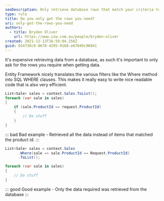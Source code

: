 ```yaml
---
seoDescription: Only retrieve database rows that match your criteria to save time and resources.
type: rule
title: Do you only get the rows you need?
uri: only-get-the-rows-you-need
authors:
  - title: Bryden Oliver
    url: https://www.ssw.com.au/people/bryden-oliver
created: 2021-12-13T16:59:04.256Z
guid: 654730c9-8678-4295-9168-e67049c96041
---
```


It's expensive retrieving data from a database, as such it's important to only ask for the rows you require when getting data.

<!--endintro-->

Entity Framework nicely translates the various filters like the Where method into SQL WHERE clauses. This makes it really easy to write nice readable code that is also very efficient.

```csharp
List<Sale> sales = context.Sales.ToList();
foreach (var sale in sales)
{
    if (sale.ProductId == request.ProductId)
    {
        // Do stuff
    }
}
```

::: bad
Bad example - Retrieved all the data instead of items that matched the product id.
:::

```csharp
List<Sale> sales = context.Sales
      .Where(sale => sale.ProductId == Request.ProductId)
      .ToList();

foreach (var sale in sales)
{
    // Do stuff
}
```

::: good
Good example - Only the data required was retrieved from the database
:::

